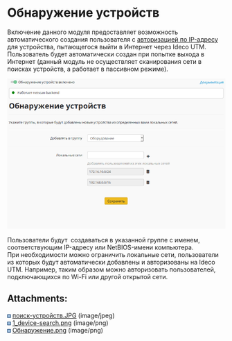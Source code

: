 # Обнаружение устройств

Включение данного модуля предоставляет возможность автоматического
создания пользователя с [авторизацией по IP-адресу](./Авторизация_по_IP-адресу.md) для устройства,
пытающегося выйти в Интернет через Ideco UTM.  
Пользователь будет автоматически создан при попытке выхода в Интернет
(данный модуль не осуществляет сканирования сети в поисках устройств,
а работает в пассивном режиме).

![](attachments/4982890/12025888.png)

Пользователи будут  создаваться в указанной группе с именем,
соответствующим IP-адресу или NetBIOS-имени компьютера.  
При необходимости можно ограничить локальные сети, пользователи из
которых будут автоматически добавлены и авторизованы на Ideco UTM.
Например, таким образом можно авторизовать пользователей, подключающихся
по Wi-Fi или другой открытой сети.

<div class="pageSectionHeader">

## Attachments:

</div>

<div class="greybox" data-align="left">

![](images/icons/bullet_blue.gif)
[поиск-устройств.JPG](attachments/4982890/4982965.jpg)
(image/jpeg)  
![](images/icons/bullet_blue.gif)
[1\_device-search.png](attachments/4982890/6586634.png) (image/png)  
![](images/icons/bullet_blue.gif)
[Обнаружение.png](attachments/4982890/12025888.png)
(image/png)  

</div>
